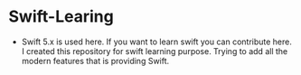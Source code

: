 # Swift-Learing
- Swift 5.x is used here. If you want to learn swift you can contribute here. I created this repository for swift learning purpose. Trying to add all the modern features that is providing Swift.
